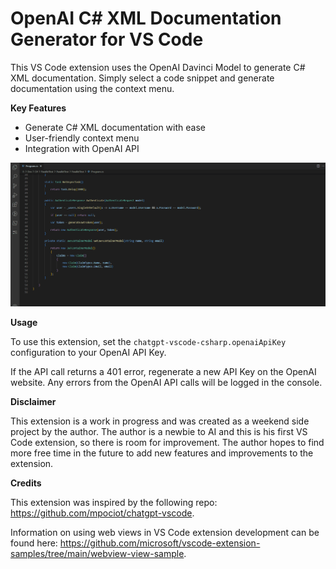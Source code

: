 # OpenAI C# XML Documentation Generator for VS Code

This VS Code extension uses the OpenAI Davinci Model to generate C# XML documentation. Simply select a code snippet and generate documentation using the context menu. 

**Key Features**
* Generate C# XML documentation with ease
* User-friendly context menu
* Integration with OpenAI API



![Demo][def]





**Usage**

To use this extension, set the `chatgpt-vscode-csharp.openaiApiKey` configuration to your OpenAI API Key.

If the API call returns a 401 error, regenerate a new API Key on the OpenAI website. Any errors from the OpenAI API calls will be logged in the console.


**Disclaimer**

This extension is a work in progress and was created as a weekend side project by the author. The author is a newbie to AI and this is his first VS Code extension, so there is room for improvement. The author hopes to find more free time in the future to add new features and improvements to the extension.


**Credits**

This extension was inspired by the following repo: https://github.com/mpociot/chatgpt-vscode. 

Information on using web views in VS Code extension development can be found here: https://github.com/microsoft/vscode-extension-samples/tree/main/webview-view-sample.


[def]: resources/animation.gif?raw=true "Demo"